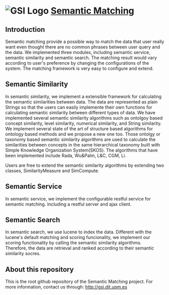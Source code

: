 ![GSI Logo](http://gsi.dit.upm.es/templates/jgsi/images/logo.png)
[Semantic Matching](http://gsi.dit.upm.es)
==================================

Introduction
---------------------
Semantic matching provide a possible way to match the data that user really want
even thought there are no common phrases between user query and the data. 
We implemented three modules, including semantic service, semantic similarity and 
semantic search. The matching result would vary according to user's preference by
changing the configurations of the system. The matching framework is very easy to
configure and extend. 

## Semantic Similarity

In semantic similarity, we implement a extensible framework for calculating the 
semantic similarities between data. The data are represented as plain Strings so that
the users can easily implemente their own functions for calculating semantic similarity
between different types of data. We have implemented several semantic similarity algorithms
such as ontolgoy based concept similarity, level similarity, numerical similarity, and String
similarity. We implement several state of the art of structure based algorithms for 
ontology based methods and we propose a new one too. Those ontolgy or taxonomy based
semantic similarity algorithms are used to calculate the similarities between concepts
in the same hierarchical taxonomy built with Simple Knowledge Organization System(SKOS). 
The algorithms that have been implemented include Rada, Wu&Palm, L&C, CGM, Li. 

Users are free to extend the semantic similarity algorithms by extending two classes,
SimilarityMeasure and SimCompute.

## Semantic Service
In semantic service, we implement the configurable restful service for semantic 
matching. Including a restful server and ajax client. 


## Semantic Search
In semantic search, we use lucene to index the data. Different with the lucene's
default matching and scoring funcionality, we implement our scoring functionality
by calling the semantic similarity algorithms. Therefore, the data are retrieval and
ranked according to their semantic similarity socres.

About this repository
------------------------------
This is the root github repository of the Semantic Matching project.
For more information, contact us through: http://gsi.dit.upm.es
